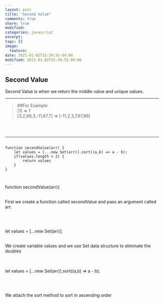 ```yaml
---
layout: post
title: "Second Value"
comments: true
share: true
modified:
categories: javascript
excerpt:
tags: []
image:
  feature:
date: 2021-01-02T15:39:55-04:00
modified: 2021-01-02T15:39:55-04:00
---
```


## Second Value
Second Value is when we return the middle value and unique values.

___

> ##For Example<br>
  [1] => 1<br>
  [3,2,88,3,-11,67,7] => [-11,2,3,7,67,88]<br>
>
##
<br>


___

~~~

function secondValue(arr) {
	let values = [...new Set(arr)].sort((a,b) => a - b);
	if(values.length < 2) {
		return values
	}
}



~~~

function secondValue(arr){ <br><br>

First we create a function called secondValue and pass an argument called arr.

<br><br>

let values = [...new Set(arr)];
<br><br>

We create variable values and we use Set data structure to eliminate the doubles 

<br><br>
	let values = [...new Set(arr)].sort((a,b) => a - b);


<br><br> 

We attach the sort method to sort in ascending order
<br><br> 